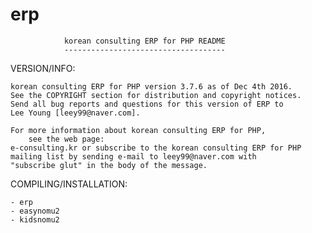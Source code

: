 # erp


                korean consulting ERP for PHP README
                ------------------------------------


VERSION/INFO:

    korean consulting ERP for PHP version 3.7.6 as of Dec 4th 2016.
    See the COPYRIGHT section for distribution and copyright notices.
    Send all bug reports and questions for this version of ERP to 
    Lee Young [leey99@naver.com].

    For more information about korean consulting ERP for PHP, 
		see the web page:
    e-consulting.kr or subscribe to the korean consulting ERP for PHP 
    mailing list by sending e-mail to leey99@naver.com with 
    "subscribe glut" in the body of the message.


COMPILING/INSTALLATION:

    - erp
    - easynomu2
    - kidsnomu2


